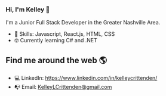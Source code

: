 ### Hi, I'm Kelley 👋

I'm a Junior Full Stack Developer in the Greater Nashville Area.

- 💾 Skills: Javascript, React.js, HTML, CSS
- 🤓 Currently learning C# and .NET


## Find me around the web 🌎
- 💻 LinkedIn: https://www.linkedin.com/in/kelleycrittenden/
- 📭 Email: KelleyLCrittenden@gmail.com
